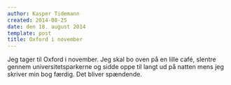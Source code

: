 ```yaml
---
author: Kasper Tidemann
created: 2014-08-25
date: den 18. august 2014
template: post
title: Oxford i november
---
```


Jeg tager til Oxford i november. Jeg skal bo oven på en lille café, slentre gennem universitetsparkerne og sidde oppe til langt ud på natten mens jeg skriver min bog færdig. Det bliver spændende.
